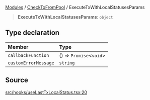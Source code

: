 [Modules](../../README.md) / [CheckTxFromPool](../README.md) / ExecuteTxWithLocalStatusesParams

> **ExecuteTxWithLocalStatusesParams**: `object`

## Type declaration

| Member | Type |
| :------ | :------ |
| `callbackFunction` | () => `Promise`\<`void`\> |
| `customErrorMessage` | `string` |

## Source

[src/hooks/useLastTxLocalStatus.tsx:20](https://github.com/bgd-labs/fe-shared/blob/9fba57060d0d09d18d0564e6f8921c7206d93e88/src/hooks/useLastTxLocalStatus.tsx#L20)
